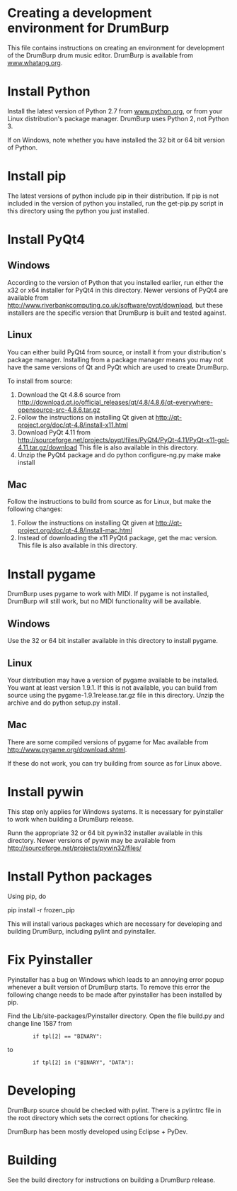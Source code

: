 Creating a development environment for DrumBurp
===============================================

This file contains instructions on creating an environment for development of
the DrumBurp drum music editor. DrumBurp is available from www.whatang.org.


Install Python
==============

Install the latest version of Python 2.7 from www.python.org, or from your
Linux distribution's package manager. DrumBurp uses Python 2, not Python 3.

If on Windows, note whether you have installed the 32 bit or 64 bit version
of Python.


Install pip
===========

The latest versions of python include pip in their distribution. If pip is not
included in the version of python you installed, run the get-pip.py script in
this directory using the python you just installed.


Install PyQt4
=============

Windows
-------

According to the version of Python that you installed earlier, run either the 
x32 or x64 installer for PyQt4 in this directory. Newer versions of PyQt4 are
available from http://www.riverbankcomputing.co.uk/software/pyqt/download, but
these installers are the specific version that DrumBurp is built and tested 
against.

Linux
-----

You can either build PyQt4 from source, or install it from your distribution's
package manager. Installing from a package manager means you may not have the
same versions of Qt and PyQt which are used to create DrumBurp.

To install from source:

1. Download the Qt 4.8.6 source from 
   http://download.qt.io/official_releases/qt/4.8/4.8.6/qt-everywhere-opensource-src-4.8.6.tar.gz
2. Follow the instructions on installing Qt given at 
   http://qt-project.org/doc/qt-4.8/install-x11.html
3. Download PyQt 4.11 from http://sourceforge.net/projects/pyqt/files/PyQt4/PyQt-4.11/PyQt-x11-gpl-4.11.tar.gz/download
   This file is also available in this directory.
4. Unzip the PyQt4 package and do
	python configure-ng.py
	make
	make install

Mac
---

Follow the instructions to build from source as for Linux, but make the 
following changes:

1. Follow the instructions on installing Qt given at
   http://qt-project.org/doc/qt-4.8/install-mac.html
2. Instead of downloading the x11 PyQt4 package, get the mac version. This file 
   is also available in this directory.  


Install pygame
==============

DrumBurp uses pygame to work with MIDI. If pygame is not installed, DrumBurp
will still work, but no MIDI functionality will be available.

Windows
-------

Use the 32 or 64 bit installer available in this directory to install pygame.

Linux
-----

Your distribution may have a version of pygame available to be installed. You
want at least version 1.9.1. If this is not available, you can build from source
using the pygame-1.9.1release.tar.gz file in this directory. Unzip the archive
and do python setup.py install.

Mac
---

There are some compiled versions of pygame for Mac available from 
http://www.pygame.org/download.shtml.

If these do not work, you can try building from source as for Linux above.


Install pywin
=============

This step only applies for Windows systems. It is necessary for pyinstaller to
work when building a DrumBurp release.

Runn the appropriate 32 or 64 bit pywin32 installer available in this directory.
Newer versions of pywin may be available from 
http://sourceforge.net/projects/pywin32/files/


Install Python packages
=======================

Using pip, do

pip install -r frozen_pip

This will install various packages which are necessary for developing and
building DrumBurp, including pylint and pyinstaller.
 


Fix Pyinstaller
===============

Pyinstaller has a bug on Windows which leads to an annoying error popup whenever
a built version of DrumBurp starts. To remove this error the following change
needs to be made after pyinstaller has been installed by pip.

Find the Lib/site-packages/Pyinstaller directory. Open the file build.py and
change line 1587 from

            if tpl[2] == "BINARY":
            
to

            if tpl[2] in ("BINARY", "DATA"):


Developing
==========

DrumBurp source should be checked with pylint. There is a pylintrc file in the
root directory which sets the correct options for checking.

DrumBurp has been mostly developed using Eclipse + PyDev.

Building
========

See the build directory for instructions on building a DrumBurp release.
